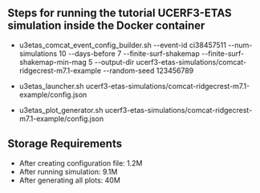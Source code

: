 ## Steps for running the tutorial UCERF3-ETAS simulation inside the Docker container

* u3etas_comcat_event_config_builder.sh --event-id ci38457511 --num-simulations 10 --days-before 7 --finite-surf-shakemap --finite-surf-shakemap-min-mag 5 --output-dir ucerf3-etas-simulations/comcat-ridgecrest-m7.1-example --random-seed 123456789

* u3etas_launcher.sh ucerf3-etas-simulations/comcat-ridgecrest-m7.1-example/config.json

* u3etas_plot_generator.sh ucerf3-etas-simulations/comcat-ridgecrest-m7.1-example/config.json

## Storage Requirements

* After creating configuration file: 1.2M
* After running simulation: 9.1M
* After generating all plots: 40M
